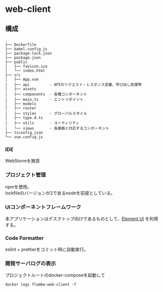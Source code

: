 # web-client

## 構成
```
.
├── Dockerfile
├── babel.config.js
├── package-lock.json
├── package.json
├── public
│   ├── favicon.ico
│   └── index.html
├── src
│   ├── App.vue
│   ├── api         - APIのリクエスト・レスポンス定義、呼び出し処理等
│   ├── assets
│   ├── components  - 各種コンポーネント
│   ├── main.ts     - エントリポイント
│   ├── models
│   ├── router
│   ├── styles      - グローバルスタイル
│   ├── type.d.ts
│   ├── utils       - ユーティリティ
│   └── views       - 各画面と対応するコンポーネント
├── tsconfig.json
└── vue.config.js
```

### IDE
WebStormを推奨

### プロジェクト管理
npmを使用。  
lockfileのバージョンが2であるnodeを前提としている。  

### UIコンポーネントフレームワーク
本アプリケーションはデスクトップ向けであるものとして、[Element UI](https://element.eleme.io/#/en-US) を利用する。

### Code Formatter
eslint + prettierをコミット時に自動実行。

### 開発サーバログの表示
プロジェクトルートのdocker-composeを起動して
```
docker logs flambe-web-client -f
```
